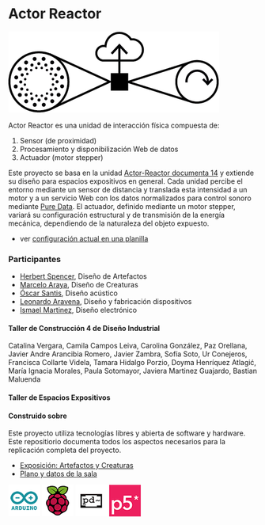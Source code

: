 # Actor Reactor

![Logo Actor Reactor](img/actor-reactor-logo.png)

Actor Reactor es una unidad de interacción física compuesta de:  

1. Sensor (de proximidad)
2. Procesamiento y disponibilización Web de datos
3. Actuador (motor stepper)

Este proyecto se basa en la unidad [Actor-Reactor documenta 14](https://github.com/amereida/actor-re-actor) y extiende su diseño para espacios expositivos en general. Cada unidad percibe el entorno mediante un sensor de distancia y translada esta intensidad a un motor y a un servicio Web con los datos normalizados para control sonoro mediante [Pure Data](https://puredata.info/). El actuador, definido mediante un motor stepper, variará su configuración estructural y de transmisión de la energía mecánica, dependiendo de la naturaleza del objeto expuesto.

* ver [configuración actual en una planilla](https://docs.google.com/spreadsheets/d/1H8SptrEivwXtSlFbvr6E0EB0E-gABvcepRMJ9xA1qTE/edit?usp=sharing) 

### Participantes

* [Herbert Spencer](http://wiki.ead.pucv.cl/index.php/Herbert_Spencer), Diseño de Artefactos
* [Marcelo Araya](http://wiki.ead.pucv.cl/index.php/Marcelo_Araya), Diseño de Creaturas
* [Óscar Santis](https://soundcloud.com/oscarsantis), Diseño acústico
* [Leonardo Aravena](http://wiki.ead.pucv.cl/index.php/Leonardo_Aravena), Diseño y fabricación dispositivos
* [Ismael Martinez](https://www.linkedin.com/in/ismael-martinez-8bb78ba3/), Diseño electrónico 

#### Taller de Construcción 4 de Diseño Industrial

Catalina Vergara, Camila Campos Leiva, Carolina González, Paz Orellana, Javier Andre Arancibia Romero, Javier Zambra, Sofía Soto, Ur Conejeros, Francisca Collarte Videla, Tamara Hidalgo Porzio, Doyma Henríquez Atlagić, María Ignacia Morales, Paula Sotomayor, Javiera Martinez Guajardo, Bastian Maluenda

#### Taller de Espacios Expositivos

#### Construido sobre

Este proyecto utiliza tecnologías libres y abierta de software y hardware. Este repositiorio documenta todos los aspectos necesarios para la replicación completa del proyecto.

* [Exposición: Artefactos y Creaturas](http://eadpucv.github.io/actor-reactor)
* [Plano y datos de la sala](http://eadpucv.github.io/actor-reactor/www)

![Arduino](img/logo-arduino.png)
![Raspberry](img/logo-raspi.png)
![Pure Data](img/logo-puredata.png)
![P5js](img/logo-p5js.png) 

